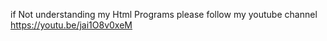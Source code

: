 if Not understanding my Html Programs please follow my youtube channel
https://youtu.be/jai1O8v0xeM
